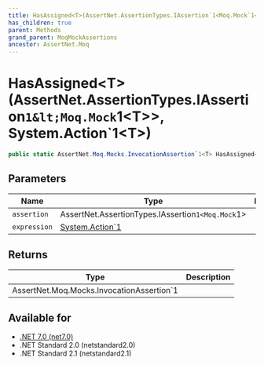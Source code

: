```yaml
---
title: HasAssigned<T>(AssertNet.AssertionTypes.IAssertion`1<Moq.Mock`1<T>>, System.Action`1<T>)
has_children: true
parent: Methods
grand_parent: MoqMockAssertions
ancestor: AssertNet.Moq
---
```

# HasAssigned&lt;T&gt;(AssertNet.AssertionTypes.IAssertion`1&lt;Moq.Mock`1&lt;T&gt;&gt;, System.Action`1&lt;T&gt;)

```csharp
public static AssertNet.Moq.Mocks.InvocationAssertion`1<T> HasAssigned<T>(AssertNet.AssertionTypes.IAssertion`1<Moq.Mock`1<T>> assertion, System.Action`1<T> expression);
```

## Parameters
|Name|Type|Description|
|-|-|-|
|`assertion`|AssertNet.AssertionTypes.IAssertion`1<Moq.Mock`1<T>>||
|`expression`|[System.Action`1<T>](https://learn.microsoft.com/en-us/dotnet/api/system.action-1<t>)||

## Returns
|Type|Description|
|-|-|
|AssertNet.Moq.Mocks.InvocationAssertion`1<T>||

## Available for
- [.NET 7.0 (net7.0)](https://versionsof.net/core/7.0/)
- .NET Standard 2.0 (netstandard2.0)
- .NET Standard 2.1 (netstandard2.1)
